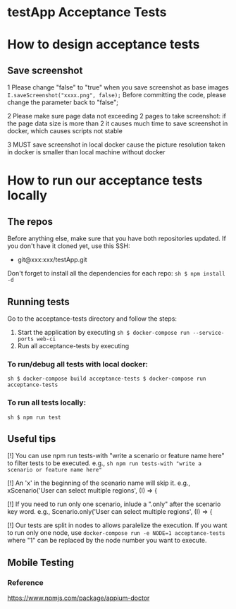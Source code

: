 # testApp Acceptance Tests

# How to design acceptance tests
## Save screenshot
1 Please change "false" to "true" when you save screenshot as base images
``
I.saveScreenshot("xxxx.png", false);
``
Before committing the code, please change the parameter back to "false";

2 Please make sure page data not exceeding 2 pages to take screenshot: 
if the page data size is more than 2 it causes much time to save screenshot in docker, which causes scripts not stable

3 MUST save screenshot in local docker cause the picture resolution taken in docker is smaller than local machine without docker


# How to run our acceptance tests locally

## The repos
Before anything else, make sure that you have both repositories updated. If you don't have it cloned yet, use this SSH:
 - git@xxx:xxx/testApp.git

Don't forget to install all the dependencies for each repo:
``sh
$ npm install -d
``

## Running tests
Go to the acceptance-tests directory and follow the steps:
1. Start the application by executing
``sh
$ docker-compose run --service-ports web-ci
``
2. Run all acceptance-tests by executing

### To run/debug all tests with local docker:
``sh
$ docker-compose build acceptance-tests
$ docker-compose run acceptance-tests
``

### To run all tests locally:
``sh
$ npm run test
``

## Useful tips

[!] You can use npm run tests-with "write a scenario or feature name here" to filter tests to be executed.
    e.g.,
    ``sh
    npm run tests-with "write a scenario or feature name here"
    ``

[!] An 'x' in the beginning of the scenario name will skip it.
    e.g., xScenario('User can select multiple regions', (I) => {

[!] If you need to run only one scenario, inlude a ".only" after the scenario key word.
    e.g., Scenario.only('User can select multiple regions', (I) => {

[!] Our tests are split in nodes to allows paralelize the execution. If you want to run only one node, use
``docker-compose run -e NODE=1 acceptance-tests``
where "1" can be replaced by the node number you want to execute.

## Mobile Testing

### Reference
https://www.npmjs.com/package/appium-doctor